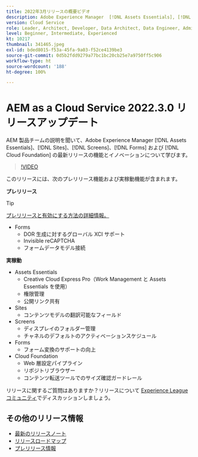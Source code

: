 ```yaml
---
title: 2022年3月リリースの概要ビデオ
description: Adobe Experience Manager  [!DNL Assets Essentials], [!DNL Sites], [!DNL Screens], [!DNL Forms]  および  [!DNL Cloud Foundation] 2022-3-0 リリースの最新機能とイノベーションについて説明します。
version: Cloud Service
role: Leader, Architect, Developer, Data Architect, Data Engineer, Admin, User
level: Beginner, Intermediate, Experienced
kt: 10217
thumbnail: 341465.jpeg
exl-id: bded8015-f53a-45fa-9a03-f52ce4139be3
source-git-commit: 0d5b2fdd9279a77bc1bc20cb25e7a9750ff5c906
workflow-type: ht
source-wordcount: '188'
ht-degree: 100%

---
```


# AEM as a Cloud Service 2022.3.0 リリースアップデート

AEM 製品チームの説明を聞いて、Adobe Experience Manager [!DNL Assets Essentials]、[!DNL Sites]、[!DNL Screens]、[!DNL Forms] および [!DNL Cloud Foundation] の最新リリースの機能とイノベーションについて学びます。

>[!VIDEO](https://video.tv.adobe.com/v/341465/?quality=12&learn=on)

このリリースには、次のプレリリース機能および実稼動機能が含まれます。

**プレリリース**

>[!TIP]
>
>[プレリリースと有効にする方法の詳細情報。](https://experienceleague.adobe.com/docs/experience-manager-cloud-service/content/release-notes/prerelease.html?lang=ja)

* Forms
   * DOR 生成に対するグローバル XCI サポート
   * Invisible reCAPTCHA
   * フォームデータモデル接続

**実稼動**

* Assets Essentials
   * Creative Cloud Express Pro（Work Management と Assets Essentials を使用）
   * 権限管理
   * 公開リンク共有
* Sites
   * コンテンツモデルの翻訳可能なフィールド
* Screens
   * ディスプレイのフォルダー管理
   * チャネルのデフォルトのアクティベーションスケジュール
* Forms
   * フォーム変換のサポートの向上
* Cloud Foundation
   * Web 層設定パイプライン
   * リポジトリブラウザー
   * コンテンツ転送ツールでのサイズ確認ガードレール

リリースに関するご質問はありますか？リリースについて [Experience League コミュニティ](https://experienceleaguecommunities.adobe.com/t5/adobe-experience-manager/aem-as-a-cloud-service-2022-3-0-release-update/td-p/449599)でディスカッションしましょう。

## その他のリリース情報

* [最新のリリースノート](https://experienceleague.adobe.com/docs/experience-manager-cloud-service/content/release-notes/home.html?lang=ja)
* [リリースロードマップ](https://experienceleague.adobe.com/docs/experience-manager-release-information/aem-release-updates/update-releases-roadmap.html?lang=ja)
* [プレリリース情報](https://experienceleague.adobe.com/docs/experience-manager-cloud-service/content/release-notes/prerelease.html?lang=ja)
